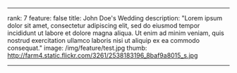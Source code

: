 ---

rank: 7
feature: false
title: John Doe's Wedding
description: "Lorem ipsum dolor sit amet, consectetur adipiscing elit, sed do eiusmod tempor incididunt ut labore et dolore magna aliqua. Ut enim ad minim veniam, quis nostrud exercitation ullamco laboris nisi ut aliquip ex ea commodo consequat."
image: /img/feature/test.jpg
thumb: http://farm4.static.flickr.com/3261/2538183196_8baf9a8015_s.jpg

---